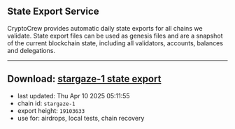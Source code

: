 ## State Export Service
CryptoCrew provides automatic daily state exports for all chains we validate. State export files can be used as genesis files and are a snapshot of the current blockchain state, including all validators, accounts, balances and delegations.

---
**Download: [stargaze-1 state export](https://dl-eu2.ccvalidators.com/SERVICE/stargaze/stargaze-1_export_19103633.json)**
---

- last updated: Thu Apr 10 2025 05:11:55
- chain id: `stargaze-1`
- export height: `19103633`
- use for: airdrops, local tests, chain recovery
